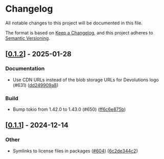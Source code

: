 # Changelog

All notable changes to this project will be documented in this file.

The format is based on [Keep a Changelog](https://keepachangelog.com/en/1.0.0/),
and this project adheres to [Semantic Versioning](https://semver.org/spec/v2.0.0.html).


## [[0.1.2](https://github.com/Devolutions/IronRDP/compare/ironrdp-tls-v0.1.1...ironrdp-tls-v0.1.2)] - 2025-01-28

### <!-- 6 -->Documentation

- Use CDN URLs instead of the blob storage URLs for Devolutions logo (#631) ([dd249909a8](https://github.com/Devolutions/IronRDP/commit/dd249909a894004d4f728d30b3a4aa77a0f8193b)) 

### <!-- 7 -->Build

- Bump tokio from 1.42.0 to 1.43.0 (#650) ([ff6c6e875b](https://github.com/Devolutions/IronRDP/commit/ff6c6e875b4c2dce7ec109c3721739f86a808a31)) 



## [[0.1.1](https://github.com/Devolutions/IronRDP/compare/ironrdp-tls-v0.1.0...ironrdp-tls-v0.1.1)] - 2024-12-14

### Other

- Symlinks to license files in packages ([#604](https://github.com/Devolutions/IronRDP/pull/604)) ([6c2de344c2](https://github.com/Devolutions/IronRDP/commit/6c2de344c2dd93ce9621834e0497ed7c3bfaf91a)) 
